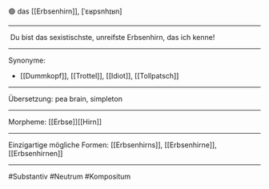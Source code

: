 🟢 das [[Erbsenhirn]], [ˈɛʁpsnhɪʁn]

---
 Du bist das sexistischste, unreifste Erbsenhirn, das ich kenne!


---
Synonyme: 
- [[Dummkopf]], [[Trottel]], [[Idiot]], [[Tollpatsch]]

---
Übersetzung: pea brain, simpleton

---
Morpheme:
[[Erbse]][[Hirn]]

---
Einzigartige mögliche Formen: [[Erbsenhirns]], [[Erbsenhirne]], [[Erbsenhirnen]]

---
#Substantiv #Neutrum #Kompositum
